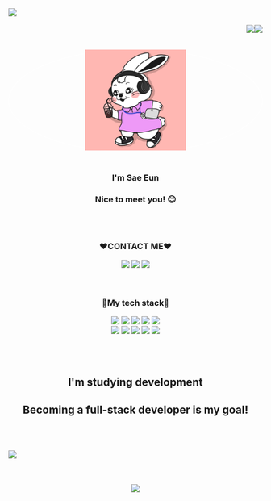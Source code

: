 <img src="https://capsule-render.vercel.app/api?type=Waving&color=cc99FF&height=300&section=header&text=Hi!%20%20❤️Saeunnni%20world%20❤️&fontSize=60&&fontColor=ffffff"/>



<br/>

<a  href="https://hits.seeyoufarm.com"><img align="right" src="https://hits.seeyoufarm.com/api/count/incr/badge.svg?url=https%3A%2F%2Fgithub.com%2Fgjbae1212%2Fhit-counter&count_bg=%23DB69ED&title_bg=%23555555&icon=&icon_color=%23E7E7E7&title=hits&edge_flat=false"/></a>
<a  href="https://hits.seeyoufarm.com"><img align="right" src="https://hits.seeyoufarm.com/api/count/incr/badge.svg?url=https://github.com/Saeunnnnni%2Fgjbae1212%2Fhit-counter&count_bg=%23DB69ED&title_bg=%23555555&icon=&icon_color=%23E7E7E7&title=hits&edge_flat=false"/></a>
<br/>
<br/>

<div align="center">

  
 <div style="border:1px solid #ffffff; border-radius: 50%;">
<img   style="width: 200px; height: 200px; " src="https://github.com/Saeunnnnni/acorn-class/blob/main/html/images/rabbit.png"/>
</div>

<br/>

<h3>I'm Sae Eun</h3>
 <h3>Nice to meet you! 😊</h3>


<br/>
<br/>


<h3> ❤️CONTACT ME❤️</h3>
<div align="center">
    <a href="https://velog.io/@katejo6011" target="_blank">
        <img src="https://img.shields.io/badge/velog-%2320C997?link=https%3A%2F%2Fvelog.io%2F%40katejo6011"/></a>
    <a href="https://www.instagram.com/saeunnnni_diary/">
        <img src="https://img.shields.io/badge/instagram-%23E4405F?label=%E2%9D%A4%EF%B8%8F&labelColor=%23ffffff&link=https%3A%2F%2Fwww.instagram.com%2Fsaeunnnni_diary%2F"/></a>
    <a href="mailto:kate6011@naver.com">
		<img src="https://img.shields.io/badge/Mail-30B980?style=flat&logo=Gmail&logoColor=white" />
	</a>
    
</div>

<br/>
<br/>


<h3> 💙My tech stack💙</h3>

<div align="center">
	<img src="https://img.shields.io/badge/Java-007396?style=flat&logo=Java&logoColor=white" />
	<img src="https://img.shields.io/badge/HTML5-E34F26?style=flat&logo=HTML5&logoColor=white" />
	<img src="https://img.shields.io/badge/CSS3-1572B6?style=flat&logo=CSS3&logoColor=white" />
    <img src="https://img.shields.io/badge/javasrcipt-F7DF1E?style=flat&logo=javasrcipt&logoColor=white" />
    <img src="https://img.shields.io/badge/react-61DAFB?style=flat&logo=react&logoColor=white"/>
    <br/>
    <img src="https://img.shields.io/badge/spring-6DB33F?style=flat&logo=spring&logoColor=white"/> <img src="https://img.shields.io/badge/Java-007396?style=flat&logo=Java&logoColor=white"/> <img src="https://img.shields.io/badge/Oracle-F80000?style=flat&logo=Oracle&logoColor=white"/> <img src="https://img.shields.io/badge/GitHub-181717?style=flat&logo=gitHub&logoColor=white"/> <img src="https://img.shields.io/badge/Git-F05032?style=flat&logo=git&logoColor=white"/> 
</div>

<br/>
<br/>
<br/>

<h2>I'm studying development</h2>
<h2>Becoming a full-stack developer is my goal!</h2>

<br/>
<br/>
<br/>

<img style="display: block;" src= "https://github-readme-stats.vercel.app/api/top-langs/?username=saeunnnnni&layout=pie"/>


<br/>
<br/>
<br/>

<picture >
    <source
      srcset="https://github-readme-stats.vercel.app/api?username=saeunnnnni&show_icons=true&theme=light"
      media="(prefers-color-scheme: dark)"
    />
    <source
      srcset="https://github-readme-stats.vercel.app/api?username=saeunnnnni&show_icons=true"
      media="(prefers-color-scheme: light), (prefers-color-scheme: no-preference)"
    />
    <img src="https://github-readme-stats.vercel.app/api?username=saeunnnnni&show_icons=true" />
  </picture>

</div>
